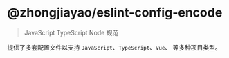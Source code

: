 # @zhongjiayao/eslint-config-encode

> JavaScript TypeScript Node 规范

提供了多套配置文件以支持 `JavaScript`、`TypeScript`、`Vue`、 等多种项目类型。
